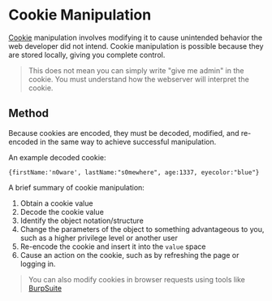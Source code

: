 # Cookie Manipulation

[^1]: #cookies #encoding 

[Cookie](../concepts/web_tech/cookies.md) manipulation involves modifying it to cause unintended behavior the web developer did not intend. Cookie manipulation is possible because they are stored locally, giving you complete control. 
> This does not mean you can simply write "give me admin" in the cookie. You must understand how the webserver will interpret the cookie. 

## Method
Because cookies are encoded, they must be decoded, modified, and re-encoded in the same way to achieve successful manipulation.

An example decoded cookie:
```
{firstName:'n0ware', lastName:"s0mewhere", age:1337, eyecolor:"blue"}
```

A brief summary of cookie manipulation:
1. Obtain a cookie value
2. Decode the cookie value
3. Identify the object notation/structure
4. Change the parameters of the object to something advantageous to you, such as a higher privilege level or another user
5. Re-encode the cookie and insert it into the `value` space
6. Cause an action on the cookie, such as by refreshing the page or logging in. 

> You can also modify cookies in browser requests using tools like [BurpSuite](../../tools_and_tricks/tools/red/BurpSuite.md)

